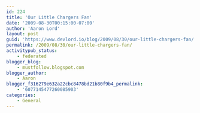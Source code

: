 ```yaml
---
id: 224
title: 'Our Little Chargers Fan'
date: '2009-08-30T00:15:00-07:00'
author: 'Aaron Lord'
layout: post
guid: 'https://www.devlord.io/blog/2009/08/30/our-little-chargers-fan/'
permalink: /2009/08/30/our-little-chargers-fan/
activitypub_status:
    - federated
blogger_blog:
    - mustfollow.blogspot.com
blogger_author:
    - Aaron
blogger_f316279e632a22cbc8478bd21b80f9b4_permalink:
    - '6077145477260085903'
categories:
    - General
---
```


<p class="mobile-photo"><a href="/blog/wp-content/uploads/2011/10/photo-771738.jpg"><img src="/blog/wp-content/uploads/2011/10/photo-771738.jpg?w=225" border="0" alt="" /></a></p><div class="blogger-post-footer"><img width='1' height='1' src="https://www.devlord.io/blog/our-little-chargers-fan/"' /></div>
